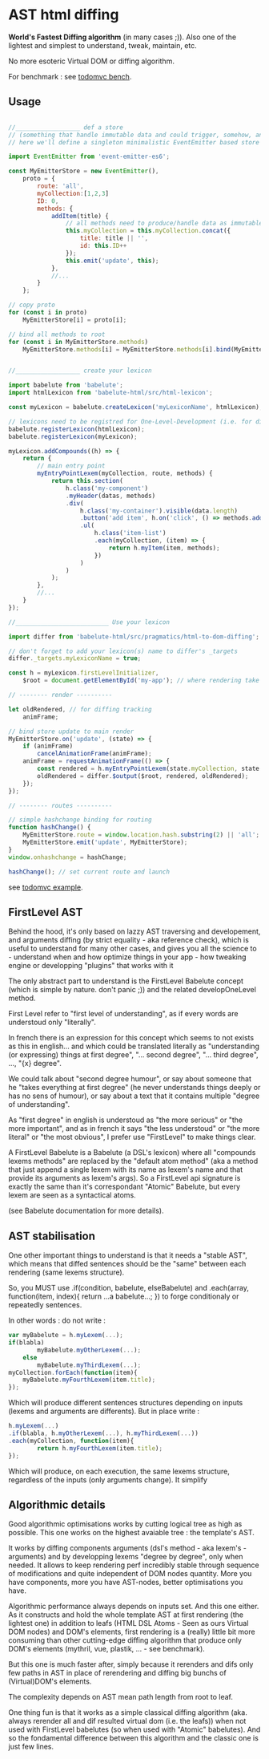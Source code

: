 # AST html diffing

__World's Fastest Diffing algorithm__ (in many cases ;)). Also one of the lightest and simplest to understand, tweak, maintain, etc.

No more esoteric Virtual DOM or diffing algorithm. 

For benchmark : see [todomvc bench](https://github.com/nomocas/babelute-todomvc-bench).

## Usage

```javascript

//__________________ def a store 
// (something that handle immutable data and could trigger, somehow, an event when data are updated (use Redux and Immutables by example))
// here we'll define a singleton minimalistic EventEmitter based store

import EventEmitter from 'event-emitter-es6';

const MyEmitterStore = new EventEmitter(),
	proto = {
		route: 'all',
		myCollection:[1,2,3]
		ID: 0,
		methods: {
			addItem(title) {
				// all methods need to produce/handle data as immutable
				this.myCollection = this.myCollection.concat({
					title: title || '',
					id: this.ID++
				});
				this.emit('update', this);
			},
			//...
		}
	};

// copy proto
for (const i in proto)
	MyEmitterStore[i] = proto[i];

// bind all methods to root
for (const i in MyEmitterStore.methods)
	MyEmitterStore.methods[i] = MyEmitterStore.methods[i].bind(MyEmitterStore);


//__________________ create your lexicon

import babelute from 'babelute';
import htmlLexicon from 'babelute-html/src/html-lexicon';

const myLexicon = babelute.createLexicon('myLexiconName', htmlLexicon);

// lexicons need to be registred for One-Level-Development (i.e. for diffing)
babelute.registerLexicon(htmlLexicon);
babelute.registerLexicon(myLexicon);

myLexicon.addCompounds((h) => {
	return {
		// main entry point
		myEntryPointLexem(myCollection, route, methods) {
			return this.section(
				h.class('my-component')
				.myHeader(datas, methods)
				.div(
					h.class('my-container').visible(data.length)
					.button('add item', h.on('click', () => methods.addItem('myTitle') ))
					.ul(
						h.class('item-list')
						.each(myCollection, (item) => {
							return h.myItem(item, methods);
						})
					)
				)
			);
		},
		//...
	}
});

//__________________________ Use your lexicon

import differ from 'babelute-html/src/pragmatics/html-to-dom-diffing'; // first degree diffing (only for DOM)

// don't forget to add your lexicon(s) name to differ's _targets
differ._targets.myLexiconName = true;	

const h = myLexicon.firstLevelInitializer,
	$root = document.getElementById('my-app'); // where rendering take place

// -------- render ----------

let oldRendered, // for diffing tracking
	animFrame;

// bind store update to main render
MyEmitterStore.on('update', (state) => {
	if (animFrame)
		cancelAnimationFrame(animFrame);
	animFrame = requestAnimationFrame(() => {
		const rendered = h.myEntryPointLexem(state.myCollection, state.route, state.methods); // rerender on store update
		oldRendered = differ.$output($root, rendered, oldRendered);
	});
});

// -------- routes ----------

// simple hashchange binding for routing
function hashChange() {
	MyEmitterStore.route = window.location.hash.substring(2) || 'all';
	MyEmitterStore.emit('update', MyEmitterStore);
}
window.onhashchange = hashChange;

hashChange(); // set current route and launch

```

see [todomvc example](https://github.com/nomocas/babelute-html-todomvc).

## FirstLevel AST

Behind the hood, it's only based on lazzy AST traversing and developement, and arguments diffing (by strict equality - aka reference check), which is useful to understand for many other cases, and gives you all the science to 
	- understand when and how optimize things in your app
	- how tweaking engine or developping "plugins" that works with it

The only abstract part to understand is the FirstLevel Babelute concept (which is simple by nature. don't panic ;))
and the related developOneLevel method.

First Level refer to "first level of understanding", as if every words are understoud only "literally".

In french there is an expression for this concept which seems to not exists as this in english... and which could be translated literally as "understanding (or expressing) things at first degree", "... second degree", "... third degree", ..., "{x} degree".

We could talk about "second degree humour", 
or say about someone that he "takes everything at first degree" (he never understands things deeply or has no sens of humour), 
or say about a text that it contains multiple "degree of understanding".

As "first degree" in english is understoud as "the more serious" or "the more important", and as in french it says "the less understoud" or "the more literal" or "the most obvious", I prefer use "FirstLevel" to make things clear.

A FirstLevel Babelute is a Babelute (a DSL's lexicon) where all "compounds lexems methods" are replaced by the "default atom method" 
(aka a method that just append a single lexem with its name as lexem's name and that provide its arguments as lexem's args).
So a FirstLevel api signature is exactly the same than it's correspondant "Atomic" Babelute, but every lexem are seen as a syntactical atoms.

(see Babelute documentation for more details).

## AST stabilisation

One other important things to understand is that it needs a "stable AST", which means that diffed sentences should be the "same" between each rendering (same lexems structure).

So, you MUST use .if(condition, babelute, elseBabelute) and .each(array, function(item, index){ return ...a babelute...; }) 
to forge conditionaly or repeatedly sentences.

In other words : do not write :
```javascript
var myBabelute = h.myLexem(...);
if(blabla)
		myBabelute.myOtherLexem(...);
	else
		myBabelute.myThirdLexem(...);
myCollection.forEach(function(item){
	myBabelute.myFourthLexem(item.title);
});
```
Which will produce different sentences structures depending on inputs (lexems and arguments are differents).
But in place write :
```javascript
h.myLexem(...)
.if(blabla, h.myOtherLexem(...), h.myThirdLexem(...))
.each(myCollection, function(item){
		return h.myFourthLexem(item.title);
});
```
Which will produce, on each execution, the same lexems structure, regardless of the inputs (only arguments change). It simplify

## Algorithmic details

Good algorithmic optimisations works by cutting logical tree as high as possible. This one works on the highest avaiable tree : the template's AST.

It works by diffing components arguments (dsl's method - aka lexem's - arguments) and by developping lexems "degree by degree", only when needed.
It allows to keep rendering perf incredibly stable through sequence of modifications and quite independent of DOM nodes quantity.
More you have components, more you have AST-nodes, better optimisations you have.

Algorithmic performance always depends on inputs set. And this one either. As it constructs and hold the whole template AST at first rendering (the lightest one) 
in addition to leafs (HTML DSL Atoms - Seen as ours Virtual DOM nodes) and DOM's elements, 
first rendering is a (really) little bit more consuming than other cutting-edge diffing algorithm 
that produce only DOM's elements (mythril, vue, plastik, ... -  see benchmark).

But this one is much faster after, simply because it rerenders and difs only few paths in AST in place of rerendering and diffing big bunchs of (Virtual)DOM's elements.

The complexity depends on AST mean path length from root to leaf.

One thing fun is that it works as a simple classical diffing algorithm (aka. always rerender all and dif resulted virtual dom (i.e. the leafs)) 
when not used with FirstLevel babelutes (so when used with "Atomic" babelutes). 
And so the fondamental difference between this algorithm and the classic one is just few lines.

